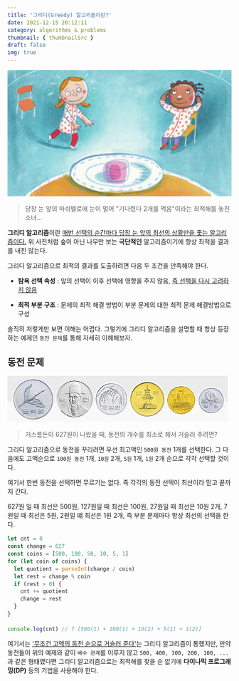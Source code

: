 ```yaml
---
title: '그리디(Greedy) 알고리즘이란?'
date: 2021-12-15 20:12:11
category: algorithms & problems
thumbnail: { thumbnailSrc }
draft: false
img: true
---
```


![marshmallow](./img/marshmallow.jpeg)

> 당장 눈 앞의 마쉬멜로에 눈이 멀어 "기다렸다 2개를 먹음"이라는 최적해를 놓친 소녀...

**그리디 알고리즘**이란 <u>매번 선택의 순간마다 당장 눈 앞의 최선의 상황만을 좇는 알고리즘이다.</u> 위 사진처럼 숲이 아닌 나무만 보는 **극단적인** 알고리즘이기에 항상 최적을 결과를 내진 않는다.

그리디 알고리즘으로 최적의 결과를 도출하려면 다음 두 조건을 만족해야 한다.

- **탐욕 선택 속성** : 앞의 선택이 이후 선택에 영향을 주지 않음, <u>즉 선택을 다시 고려하지 않음</u>

* **최적 부분 구조** : 문제의 최적 해결 방법이 부분 문제의 대한 최적 문제 해결방법으로 구성

솔직히 저렇게만 보면 이해는 어렵다. 그렇기에 그리디 알고리즘을 설명할 때 항상 등장하는 예제인 `동전 문제`를 통해 자세히 이해해보자.

## 동전 문제

![coin](./img/korea_coins.jpeg)

> 거스름돈이 627원이 나왔을 때, 동전의 개수를 최소로 해서 거슬러 주려면?

그리디 알고리즘으로 동전을 꾸리려면 우선 최고액인 `500원 동전` 1개를 선택한다. 그 다음에도 고액순으로 `100원 동전` 1개, `10원` 2개, `5원` 1개, `1원` 2개 순으로 각각 선택할 것이다.

여기서 한번 동전을 선택하면 무르기는 없다. 즉 각각의 동전 선택이 최선이라 믿고 끝까지 간다.

627원 일 때 최선은 500원, 127원일 때 최선은 100원, 27원일 때 최선은 10원 2개, 7원일 때 최선은 5원, 2원일 떄 최선은 1원 2개, 즉 부분 문제마다 항상 최선의 선택을 한다.

```js
let cnt = 0
const change = 627
const coins = [500, 100, 50, 10, 5, 1]
for (let coin of coins) {
  let quotient = parseInt(change / coin)
  let rest = change % coin
  if (rest > 0) {
    cnt += quotient
    change = rest
  }
}

console.log(cnt) // 7 [500(1) + 100(1) + 10(2) + 5(1) + 1(2)]
```

여기서는 <u>'무조건 고액의 동전 순으로 거슬러 준다'</u>는 그리디 알고리즘이 통했지만, 만약 동전들이 위의 예제와 같이 `배수 관계`를 이루지 않고 `500, 400, 300, 200, 100, ...` 과 같은 형태였다면 그리디 알고리즘으로는 최적해를 찾을 순 없기에 **다이나믹 프로그래밍(DP)** 등의 기법을 사용해야 한다.
